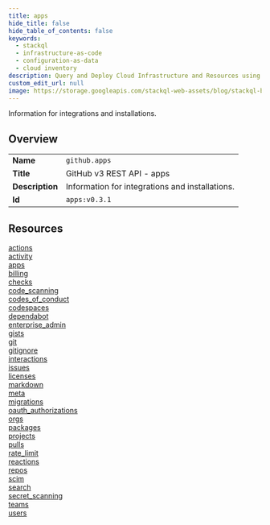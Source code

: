 ```yaml
---
title: apps
hide_title: false
hide_table_of_contents: false
keywords:
  - stackql
  - infrastructure-as-code
  - configuration-as-data
  - cloud inventory
description: Query and Deploy Cloud Infrastructure and Resources using SQL
custom_edit_url: null
image: https://storage.googleapis.com/stackql-web-assets/blog/stackql-blog-post-featured-image.png
---
```

Information for integrations and installations.  
    

## Overview
<table><tbody>
<tr><td><b>Name</b></td><td><code>github.apps</code></td></tr>
<tr><td><b>Title</b></td><td>GitHub v3 REST API - apps</td></tr>
<tr><td><b>Description</b></td><td>Information for integrations and installations.</td></tr>
<tr><td><b>Id</b></td><td><code>apps:v0.3.1</code></td></tr>
</tbody></table>

## Resources
<div class="row">
<div class="providerDocColumn">
<a href="/providers/github/apps/actions/">actions</a><br />
<a href="/providers/github/apps/activity/">activity</a><br />
<a href="/providers/github/apps/apps/">apps</a><br />
<a href="/providers/github/apps/billing/">billing</a><br />
<a href="/providers/github/apps/checks/">checks</a><br />
<a href="/providers/github/apps/code_scanning/">code_scanning</a><br />
<a href="/providers/github/apps/codes_of_conduct/">codes_of_conduct</a><br />
<a href="/providers/github/apps/codespaces/">codespaces</a><br />
<a href="/providers/github/apps/dependabot/">dependabot</a><br />
<a href="/providers/github/apps/enterprise_admin/">enterprise_admin</a><br />
<a href="/providers/github/apps/gists/">gists</a><br />
<a href="/providers/github/apps/git/">git</a><br />
<a href="/providers/github/apps/gitignore/">gitignore</a><br />
<a href="/providers/github/apps/interactions/">interactions</a><br />
<a href="/providers/github/apps/issues/">issues</a><br />
<a href="/providers/github/apps/licenses/">licenses</a><br />
</div>
<div class="providerDocColumn">
<a href="/providers/github/apps/markdown/">markdown</a><br />
<a href="/providers/github/apps/meta/">meta</a><br />
<a href="/providers/github/apps/migrations/">migrations</a><br />
<a href="/providers/github/apps/oauth_authorizations/">oauth_authorizations</a><br />
<a href="/providers/github/apps/orgs/">orgs</a><br />
<a href="/providers/github/apps/packages/">packages</a><br />
<a href="/providers/github/apps/projects/">projects</a><br />
<a href="/providers/github/apps/pulls/">pulls</a><br />
<a href="/providers/github/apps/rate_limit/">rate_limit</a><br />
<a href="/providers/github/apps/reactions/">reactions</a><br />
<a href="/providers/github/apps/repos/">repos</a><br />
<a href="/providers/github/apps/scim/">scim</a><br />
<a href="/providers/github/apps/search/">search</a><br />
<a href="/providers/github/apps/secret_scanning/">secret_scanning</a><br />
<a href="/providers/github/apps/teams/">teams</a><br />
<a href="/providers/github/apps/users/">users</a><br />
</div>
</div>
